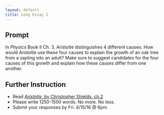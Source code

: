 ```yaml
---
layout: default
title: Long Essay 2
---
```



## Prompt 

In *Physics*  Book II Ch. 3, Aristotle distinguishes 4 different causes. How would Aristotle use these four causes to explain the growth of an oak tree from a sapling into an adult? Make sure to suggest candidates for the four causes of this growth and explain how these causes differ from one another. 


## Further Instruction 

+ Read [*Aristotle*, by Christopher Shields, ch.2](/Teaching/Ancient/Assignments/Shields.pdf)
+ Please write 1250-1500 words. No more. No less. 
+ Submit your responses by Fri. 4/15/16 @ 6pm.